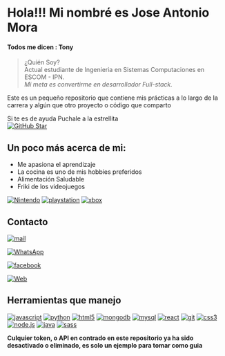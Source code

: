 # Hola!!! Mi nombré es Jose Antonio Mora 
#### Todos me dicen : **Tony**
>¿Quién Soy?         
> Actual estudiante de Ingenieria en Sistemas Computaciones en ESCOM - IPN.  
*Mi meta es convertirme en desarrollador Full-stack.*

Este es un pequeño repositorio que contiene mis prácticas a lo largo de la carrera y algún que otro proyecto o código que comparto  

Si te es de ayuda Puchale a la estrellita   
[![GitHub Star](https://img.shields.io/badge/GitHub-Nominar_a_star-yellow?style=for-the-badge&logo=github&logoColor=white&labelColor=101010)](https://stars.github.com/nominate/)

## Un poco más acerca de mi:
+ Me apasiona el aprendizaje
+ La cocina es uno de mis hobbies preferidos
+ Alimentación Saludable
+ Friki de los videojuegos  

[![Nintendo](https://img.shields.io/badge/TonyAyala01-000000?style=for-the-badge&logo=nintendoswitch&logoColor=white&labelColor=ff0000)]()
[![playstation](https://img.shields.io/badge/TonyAyala20-000000?style=for-the-badge&logo=playstation&logoColor=white&labelColor=003791)]()
[![xbox](https://img.shields.io/badge/xbox-tonyayala01-000000?style=for-the-badge&logo=xbox&logoColor=white&labelColor=107C10)]()

## Contacto
[![mail](https://img.shields.io/badge/-antonioayalam2001@gmail.com-000000?style=for-the-badge&logo=gmail&logoColor=white&labelColor=4f005f)]()

[![WhatsApp](https://img.shields.io/badge/-5534645836-000000?style=for-the-badge&logo=whatsapp&logoColor=white&labelColor=107C10)]()

[![facebook](https://img.shields.io/badge/-Tony_Ayala-000000?style=for-the-badge&logo=facebook&logoColor=white&labelColor=1000a0)]()

[![Web](https://img.shields.io/badge/Mi_Web-14a1f0?style=for-the-badge&logo=&logoColor=white&labelColor=101010)](https://antonio-ayala-web.netlify.app/)



## Herramientas que manejo
[![javascript](https://img.shields.io/badge/-javascript-000000?style=for-the-badge&logo=javascript&logoColor=white&labelColor=F7DF1E)]()
[![python](https://img.shields.io/badge/-Python-000000?style=for-the-badge&logo=python&logoColor=white&labelColor=3776AB)]()
[![html5](https://img.shields.io/badge/-HTML5-000000?style=for-the-badge&logo=html5&logoColor=white&labelColor=E34F26)]()
[![mongodb](https://img.shields.io/badge/-MongoDB-000000?style=for-the-badge&logo=mongodb&logoColor=white&labelColor=47A248)]()
[![mysql](https://img.shields.io/badge/-Mysql-000000?style=for-the-badge&logo=mysql&logoColor=white&labelColor=4479A1)]()
[![react](https://img.shields.io/badge/-React-000000?style=for-the-badge&logo=react&logoColor=white&labelColor=61DAFB)]()
[![git](https://img.shields.io/badge/-GIT-000000?style=for-the-badge&logo=git&logoColor=white&labelColor=F05032)]()
[![css3](https://img.shields.io/badge/-CSS3-000000?style=for-the-badge&logo=css3&logoColor=white&labelColor=1572B6)]()
[![node.js](https://img.shields.io/badge/-nodejs-000000?style=for-the-badge&logo=node.js&logoColor=white&labelColor=339933)]()
[![java](https://img.shields.io/badge/-Java-000000?style=for-the-badge&logo=java&logoColor=white&labelColor=FC4C02)]()
[![sass](https://img.shields.io/badge/-Sass-000000?style=for-the-badge&logo=sass&logoColor=white&labelColor=CC6699)]()

**Culquier token, o API en contrado en este repositorio ya ha sido desactivado o eliminado, es solo un ejemplo para tomar como guia**
